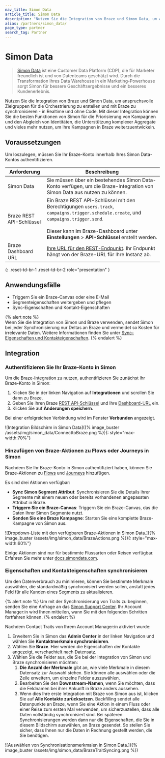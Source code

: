 ```yaml
---
nav_title: Simon Data
article_title: Simon Data
description: "Nutzen Sie die Integration von Braze und Simon Data, um anspruchsvolle Zielgruppen für die Orchestrierung zu erstellen und mit Braze zu synchronisieren - in Realtime und ohne Code."
alias: /partners/simon_data/
page_type: partner
search_tag: Partner
---
```


# Simon Data

> [Simon Data](https://www.simondata.com) ist eine Customer Data Platform (CDP), die für Marketer freundlich ist und von Datenteams geschätzt wird. Durch die Transformation Ihres Data Warehouse in ein Marketing-Powerhouse sorgt Simon für bessere Geschäftsergebnisse und ein besseres Kundenerlebnis.

Nutzen Sie die Integration von Braze und Simon Data, um anspruchsvolle Zielgruppen für die Orchestrierung zu erstellen und mit Braze zu synchronisieren - in Realtime und ohne Code. Mit dieser Integration können Sie die besten Funktionen von Simon für die Priorisierung von Kampagnen und den Abgleich von Identitäten, die Unterstützung komplexer Aggregate und vieles mehr nutzen, um Ihre Kampagnen in Braze weiterzuentwickeln.

## Voraussetzungen

Um loszulegen, müssen Sie Ihr Braze-Konto innerhalb Ihres Simon Data-Kontos authentifizieren.

| Anforderung         | Beschreibung                                                                                                                                                               |
| ------------------- | ------------------------------------------------------------------------------------------------------------------------------------------------------------------------- |
| Simon Data          | Sie müssen über ein bestehendes Simon Data-Konto verfügen, um die Braze-Integration von Simon Data aus nutzen zu können.                                                                    |
| Braze REST API-Schlüssel  | Ein Braze REST API-Schlüssel mit den Berechtigungen `users.track`, `campaigns.trigger.schedule.create`, und `campaigns.trigger.send`. <br><br> Dieser kann im Braze-Dashboard unter **Einstellungen** > **API-Schlüssel** erstellt werden. |
| Braze Dashboard URL | [Ihre URL für den REST-Endpunkt]({{site.baseurl}}/user_guide/administrative/access_braze/sdk_endpoints). Ihr Endpunkt hängt von der Braze-URL für Ihre Instanz ab.                                                                                |
{: .reset-td-br-1 .reset-td-br-2 role="presentation" }

## Anwendungsfälle

- Triggern Sie ein Braze-Canvas oder eine E-Mail  
- Segmenteigenschaften weitergeben und pflegen
- Sync-Eigenschaften und Kontakt-Eigenschaften

{% alert note %}  
Wenn Sie die Integration von Simon und Braze verwenden, sendet Simon bei jeder Synchronisierung nur Deltas an Braze und vermeidet so Kosten für irrelevante Daten. Weitere Informationen finden Sie unter [Sync-Eigenschaften und Kontakteigenschaften](#sync-traits-and-contact-properties).
{% endalert %}

## Integration

### Authentifizieren Sie Ihr Braze-Konto in Simon

Um die Braze-Integration zu nutzen, authentifizieren Sie zunächst Ihr Braze-Konto in Simon:

1. Klicken Sie in der linken Navigation auf **Integrationen** und scrollen Sie dann zu Braze.
2. Geben Sie Ihren Braze [REST API-Schlüssel]({{site.baseurl}}/api/basics/#creating-and-managing-rest-api-keys) und Ihre [Dashboard-URL]({{site.baseurl}}/user_guide/administrative/access_braze/sdk_endpoints) ein.
3. Klicken Sie auf **Änderungen speichern**.

Bei einer erfolgreichen Verbindung wird im Fenster **Verbunden** angezeigt.

![Integration Bildschirm in Simon Data]({% image_buster /assets/img/simon_data/ConnecttoBraze.png %}){: style="max-width:70%"}

### Hinzufügen von Braze-Aktionen zu Flows oder Journeys in Simon

Nachdem Sie Ihr Braze-Konto in Simon authentifiziert haben, können Sie Braze-Aktionen zu [Flows](https://docs.simondata.com/docs/campaigns-flows) und [Journeys](https://docs.simondata.com/docs/campaigns-journeys-two) hinzufügen.

Es sind drei Aktionen verfügbar:

- **Sync Simon Segment Attribut**: Synchronisieren Sie die Details Ihrer Segmente mit einem neuen oder bereits vorhandenen angepassten Attribut in Braze.
- **Triggern Sie ein Braze-Canvas**: Triggern Sie ein Braze-Canvas, das die Daten Ihrer Simon Segmente nutzt.
- **Senden Sie eine Braze Kampagne**: Starten Sie eine komplette Braze-Kampagne von Simon aus.

![Dropdown-Liste mit den verfügbaren Braze-Aktionen in Simon Data.]({% image_buster /assets/img/simon_data/BrazeActions.png %}){: style="max-width:60%"}

Einige Aktionen sind nur für bestimmte Flussarten oder Reisen verfügbar. Erfahren Sie mehr unter [docs.simondata.com](https://docs.simondata.com).

### Eigenschaften und Kontakteigenschaften synchronisieren

Um den Datenverbrauch zu minimieren, können Sie bestimmte Merkmale auswählen, die standardmäßig synchronisiert werden sollen, anstatt jedes Feld für alle Kunden eines Segments zu aktualisieren.

{% alert note %}
Um mit der Synchronisierung von Traits zu beginnen, senden Sie eine Anfrage an das [Simon Support Center](https://docs.simondata.com/docs/support-center). Ihr Account Manager:in wird Ihnen mitteilen, wann Sie mit den folgenden Schritten fortfahren können.
{% endalert %}

Nachdem Contact Traits von Ihrem Account Manager:in aktiviert wurde:

1. Erweitern Sie in Simon das **Admin Center** in der linken Navigation und wählen Sie **Kontaktmerkmale synchronisieren**.
2. Wählen Sie **Braze**. Hier werden die Eigenschaften der Kontakte angezeigt, verschachtelt nach Datensatz.
3. Wählen Sie die Felder aus, die Sie bei der Integration von Simon und Braze synchronisieren möchten:
   1. **Die Anzahl der Merkmale** gibt an, wie viele Merkmale in diesem Datensatz zur Auswahl stehen. Sie können alle auswählen oder die Zeile erweitern, um einzelne Felder auszuwählen.
   2. Bearbeiten Sie den **Downstream-Namen**, wenn Sie möchten, dass die Feldnamen bei ihrer Ankunft in Braze anders aussehen.
   3. Wenn dies Ihre erste Integration mit Braze von Simon aus ist, klicken Sie auf **Alle Kontakte zurücksetzen**. Backfilling sendet alle Datenpunkte an Braze, wenn Sie eine Aktion in einem Fluss oder einer Reise zum ersten Mal verwenden, um sicherzustellen, dass alle Daten vollständig synchronisiert sind. Bei späteren Synchronisierungen werden dann nur die Eigenschaften, die Sie in diesem Bildschirm auswählen, an Braze gesendet. So stellen Sie sicher, dass Ihnen nur die Daten in Rechnung gestellt werden, die Sie benötigen.

![Auswählen von Synchronisationsmerkmalen in Simon Data.]({% image_buster /assets/img/simon_data/BrazeTraitSyncing.png %})





